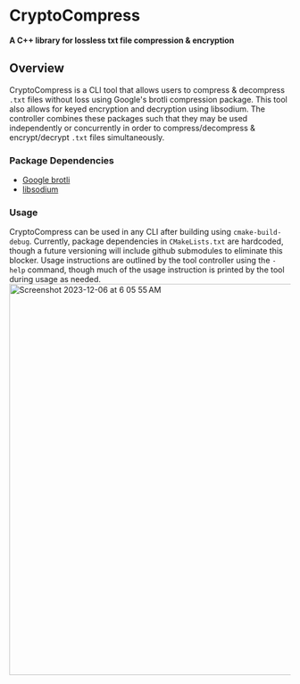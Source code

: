 # CryptoCompress
**A C++ library for lossless txt file compression &amp; encryption**

## Overview
CryptoCompress is a CLI tool that allows users to compress & decompress `.txt` files without loss using Google's brotli compression package. This tool also allows for keyed encryption and decryption using libsodium. The controller combines these packages such that they may be used independently or concurrently in order to compress/decompress & encrypt/decrypt `.txt` files simultaneously.

### Package Dependencies
- [Google brotli](https://github.com/google/brotli)
- [libsodium](https://github.com/jedisct1/libsodium)

### Usage
CryptoCompress can be used in any CLI after building using `cmake-build-debug`. Currently, package dependencies in `CMakeLists.txt` are hardcoded, though a future versioning will include github submodules to eliminate this blocker.
Usage instructions are outlined by the tool controller using the `-help` command, though much of the usage instruction is printed by the tool during usage as needed.
<img width="701" alt="Screenshot 2023-12-06 at 6 05 55 AM" src="https://github.com/jaredlyon/CryptoCompress/assets/29807461/5f7521af-8484-4ce1-b9b6-5d6fd1ef670f">
